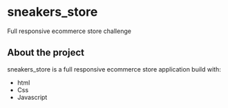 # sneakers_store
Full responsive ecommerce store challenge

## About the project
sneakers_store is a full responsive ecommerce store application build with:
* html
* Css
* Javascript
